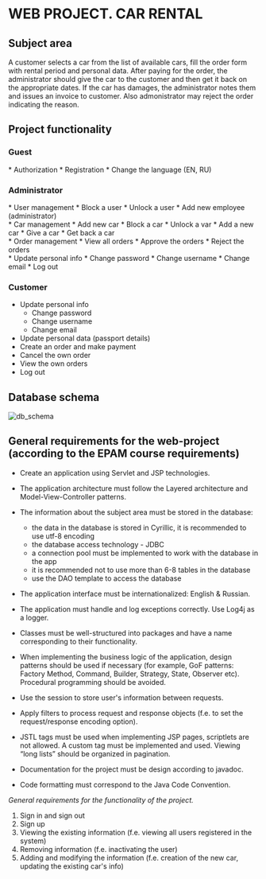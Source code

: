 <h1>WEB PROJECT. CAR RENTAL</h1>

<h2>Subject area</h2>
A customer selects a car from the list of available cars, fill the order form with rental period and personal data.
After paying for the order, the administrator should give the car to the customer and then get it back on the appropriate dates.
If the car has damages, the administrator notes them and issues an invoice to customer.
Also admonistrator may reject the order indicating the reason.


<h2>Project functionality</h2>

<h3>Guest</h3>
* Authorization
* Registration
* Change the language (EN, RU)

<h3>Administrator</h3>
* User management
    * Block a user
	* Unlock a user
	* Add new employee (administrator)
      <br/>
* Car management
	* Add new car
	* Block a car
	* Unlock a var
    * Add a new car
    * Give a car
    * Get back a car
      <br/>
* Order management
    * View all orders
    * Approve the orders
    * Reject the orders
      <br/>
* Update personal info
	* Change password
	* Change username
	* Change email
* Log out

<h3>Customer</h3>

* Update personal info
	* Change password
	* Change username
	* Change email
* Update personal data (passport details)
* Create an order and make payment
* Cancel the own order
* View the own orders
* Log out

<h2>Database schema</h2>

![db_schema](https://user-images.githubusercontent.com/61383438/180621027-b77f8de6-b47f-4e1e-a000-15f2e395b1d1.jpg)

<h2>General requirements for the web-project (according to the EPAM course requirements)</h2>

* Create an application using Servlet and JSP technologies.
* The application architecture must follow the Layered architecture and Model-View-Controller patterns.
* The information about the subject area must be stored in the database:
    * the data in the database is stored in Cyrillic, it is recommended to use utf-8 encoding
    * the database access technology - JDBC
    * a connection pool must be implemented to work with the database in the app
    * it is recommended not to use more than 6-8 tables in the database
    * use the DAO template to access the database

* The application interface must be internationalized: English & Russian.
* The application must handle and log exceptions correctly. Use Log4j as a logger.
* Classes must be well-structured into packages and have a name corresponding to their functionality.
* When implementing the business logic of the application, design patterns should be used if necessary (for example, GoF
  patterns: Factory Method, Command, Builder, Strategy, State, Observer etc). Procedural programming should be avoided.
* Use the session to store user's information between requests.
* Apply filters to process request and response objects (f.e. to set the request/response encoding option).
* JSTL tags must be used when implementing JSP pages, scriptlets are not allowed. A custom tag must be implemented and
  used. Viewing “long lists” should be organized in pagination.
* Documentation for the project must be design according to javadoc.
* Code formatting must correspond to the Java Code Convention.

<i>General requirements for the functionality of the project.</i>

1. Sign in and sign out
2. Sign up
3. Viewing the existing information (f.e. viewing all users registered in the system)
4. Removing information (f.e. inactivating the user)
5. Adding and modifying the information (f.e. creation of the new car, updating the existing car's info)